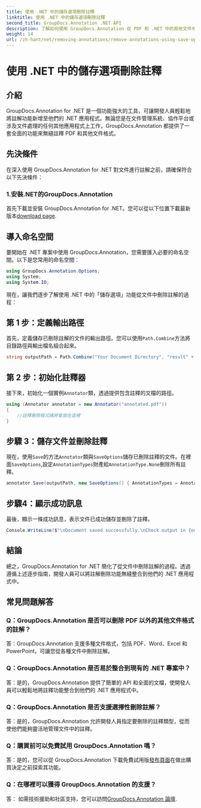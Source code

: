 ```yaml
---
title: 使用 .NET 中的儲存選項刪除註釋
linktitle: 使用 .NET 中的儲存選項刪除註釋
second_title: GroupDocs.Annotation .NET API
description: 了解如何使用 GroupDocs.Annotation 從 PDF 和 .NET 中的其他文件中刪除註解。帶有程式碼範例的分步指南。
weight: 14
url: /zh-hant/net/removing-annotations/remove-annotations-using-save-options/
---
```


# 使用 .NET 中的儲存選項刪除註釋

## 介紹

GroupDocs.Annotation for .NET 是一個功能強大的工具，可讓開發人員輕鬆地將註解功能新增至他們的 .NET 應用程式。無論您是在文件管理系統、協作平台或涉及文件處理的任何其他應用程式上工作，GroupDocs.Annotation 都提供了一套全面的功能來無縫註釋 PDF 和其他文件格式。

## 先決條件

在深入使用 GroupDocs.Annotation for .NET 對文件進行註解之前，請確保符合以下先決條件：

### 1.安裝.NET的GroupDocs.Annotation

首先下載並安裝 GroupDocs.Annotation for .NET。您可以從以下位置下載最新版本[download page](https://releases.groupdocs.com/annotation/net/).

## 導入命名空間

要開始在 .NET 專案中使用 GroupDocs.Annotation，您需要匯入必要的命名空間。以下是您常用的命名空間：

```csharp
using GroupDocs.Annotation.Options;
using System;
using System.IO;
```


現在，讓我們逐步了解使用 .NET 中的「儲存選項」功能從文件中刪除註解的過程：

## 第 1 步：定義輸出路徑

首先，定義儲存已刪除註解的文件的輸出路徑。您可以使用`Path.Combine`方法將目錄路徑與輸出檔名組合起來。

```csharp
string outputPath = Path.Combine("Your Document Directory", "result" + Path.GetExtension("input.pdf"));
```

## 第 2 步：初始化註釋器

接下來，初始化一個實例`Annotator`類，透過提供包含註釋的文檔的路徑。

```csharp
using (Annotator annotator = new Annotator("annotated.pdf"))
{
    //註釋刪除程式碼將會放在這裡
}
```

## 步驟 3：儲存文件並刪除註釋

現在，使用`Save`的方法`Annotator`類與`SaveOptions`儲存已刪除註釋的文件。在裡面`SaveOptions`,設定`AnnotationTypes`財產給`AnnotationType.None`刪除所有註釋。

```csharp
annotator.Save(outputPath, new SaveOptions() { AnnotationTypes = AnnotationType.None });
```

## 步驟4：顯示成功訊息

最後，顯示一條成功訊息，表示文件已成功儲存並刪除了註釋。

```csharp
Console.WriteLine($"\nDocument saved successfully.\nCheck output in {outputPath}.");
```

## 結論

總之，GroupDocs.Annotation for .NET 簡化了從文件中刪除註解的過程。透過遵循上述逐步指南，開發人員可以將註解刪除功能無縫整合到他們的 .NET 應用程式中。

## 常見問題解答

### Q：GroupDocs.Annotation 是否可以刪除 PDF 以外的其他文件格式的註解？

答：GroupDocs.Annotation 支援多種文件格式，包括 PDF、Word、Excel 和 PowerPoint，可讓您從各種文件中刪除註解。

### Q：GroupDocs.Annotation 是否易於整合到現有的 .NET 專案中？

答：是的，GroupDocs.Annotation 提供了簡單的 API 和全面的文檔，使開發人員可以輕鬆地將註釋功能整合到他們的 .NET 應用程式中。

### Q：GroupDocs.Annotation 是否支援選擇性刪除註解？

答：是的，GroupDocs.Annotation 允許開發人員指定要刪除的註釋類型，從而使他們能夠靈活地管理文件中的註釋。

### Q：購買前可以免費試用 GroupDocs.Annotation 嗎？

答：是的，您可以從 GroupDocs.Annotation 下載免費試用版[發布頁面](https://releases.groupdocs.com/)在做出購買決定之前探索其功能。

### Q：在哪裡可以獲得 GroupDocs.Annotation 的支援？

答： 如需技術援助和社區支持，您可以訪問[GroupDocs.Annotation 論壇](https://forum.groupdocs.com/c/annotation/10).